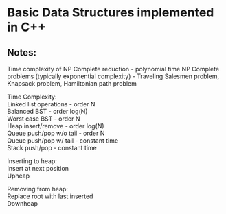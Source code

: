 # Basic Data Structures implemented in C++

## Notes:

Time complexity of NP Complete reduction - polynomial time
NP Complete problems (typically exponential complexity) - Traveling Salesmen problem, Knapsack problem, Hamiltonian path problem

Time Complexity:<br>
Linked list operations -  order N<br>
Balanced BST - order log(N)<br>
Worst case BST - order N<br>
Heap insert/remove - order log(N)<br>
Queue push/pop w/o tail - order N<br>
Queue push/pop w/ tail - constant time<br>
Stack push/pop - constant time<br>

Inserting to heap:<br>
Insert at next position<br>
Upheap<br>

Removing from heap:<br>
Replace root with last inserted<br>
Downheap
